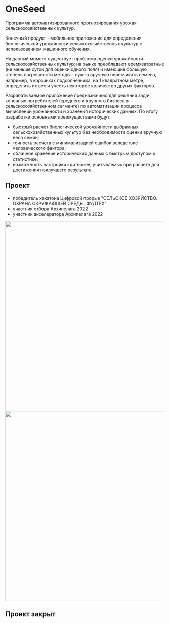 # OneSeed

Программа автоматизированного прогнозирования урожая сельскохозяйственных культур.

Конечный продукт - мобильное приложение для определения биологической урожайности сельскохозяйственных культур с использованием машинного обучения.

На данный момент существует проблема оценки урожайности сельскохозяйственных культур: на рынке преобладают времязатратные (не меньше суток для оценки одного поля) и имеющие большую степень погрешности методы - нужно вручную пересчитать семена, например, в корзинках подсолнечника, на 1 квадратном метре, определить их вес и учесть некоторое количество других факторов.

Разрабатываемое приложение предназначено для решения задач конечных потребителей (среднего и крупного бизнеса в сельскохозяйственном сегменте) по автоматизации процесса вычислений урожайности и хранения исторических данных.
По итогу разработки основными преимуществами будут:
- быстрый расчет биологической урожайности выбранных сельскохозяйственных культур без необходимости оценки вручную веса семян;
- точность расчета с минимализацией ошибок вследствие человеческого фактора;
- облачное хранение исторических данных с быстрым доступом к статистике;
- возможность настройки критериев, учитываемых при расчете для достижения наилучшего результата.

## Проект
- победитель хакатона Цифровой прорыв "СЕЛЬСКОЕ ХОЗЯЙСТВО. ОХРАНА ОКРУЖАЮЩЕЙ СРЕДЫ. ФУДТЕХ"
- участник отбора Архипелага 2022
- участник акселератора Архипелага 2022

<img src="https://user-images.githubusercontent.com/54963637/211243549-63f919b3-682c-4508-8b69-0f3ccdececc8.jpg" height="600"> <img src="https://user-images.githubusercontent.com/54963637/211244190-471f6ee9-18b8-43f8-b21d-2aa6121c2f46.jpg" height="600">

## Проект закрыт
